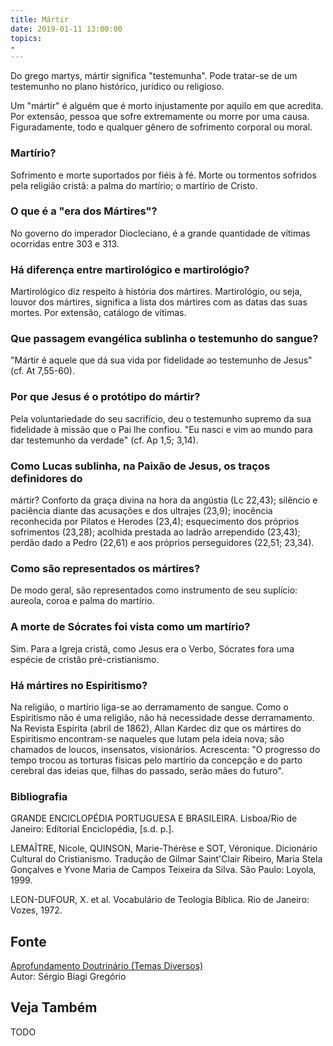 ```yaml
---
title: Mártir
date: 2019-01-11 13:00:00
topics: 
- 
---
```


Do grego martys, mártir significa "testemunha". Pode tratar-se de um testemunho no
plano histórico, jurídico ou religioso.

Um "mártir" é alguém que é morto injustamente por aquilo em que
acredita. Por extensão, pessoa que sofre extremamente ou morre por uma
causa. Figuradamente, todo e qualquer gênero de sofrimento corporal ou
moral.

### Martírio?
Sofrimento e morte suportados por fiéis à fé. Morte ou tormentos
sofridos pela religião cristã: a palma do martírio; o martírio de
Cristo.

### O que é a "era dos Mártires"?
No governo do imperador Diocleciano, é a grande quantidade de vítimas
ocorridas entre 303 e 313.

### Há diferença entre martirológico e martirológio?
Martirológico diz respeito à história dos mártires. Martirológio, ou
seja, louvor dos mártires, significa a lista dos mártires com as datas
das suas mortes. Por extensão, catálogo de vítimas.

### Que passagem evangélica sublinha o testemunho do sangue?
"Mártir é aquele que dá sua vida por fidelidade ao testemunho de Jesus"
(cf. At 7,55-60).

### Por que Jesus é o protótipo do mártir?
Pela voluntariedade do seu sacrifício, deu o testemunho supremo da sua
fidelidade à missão que o Pai lhe confiou. "Eu nasci e vim ao mundo para
dar testemunho da verdade" (cf. Ap 1,5; 3,14).

### Como Lucas sublinha, na Paixão de Jesus, os traços definidores do
mártir?
Conforto da graça divina na hora da angústia (Lc 22,43); silêncio e
paciência diante das acusações e dos ultrajes (23,9); inocência
reconhecida por Pilatos e Herodes (23,4); esquecimento dos próprios
sofrimentos (23,28); acolhida prestada ao ladrão arrependido (23,43);
perdão dado a Pedro (22,61) e aos próprios perseguidores (22,51; 23,34).

### Como são representados os mártires?
De modo geral, são representados como instrumento de seu suplício:
aureola, coroa e palma do martírio.

### A morte de Sócrates foi vista como um martírio?
Sim. Para a Igreja cristã, como Jesus era o Verbo, Sócrates fora uma
espécie de cristão pré-cristianismo.

### Há mártires no Espiritismo?
Na religião, o martírio liga-se ao derramamento de sangue. Como o
Espiritismo não é uma religião, não há necessidade desse derramamento.
Na Revista Espírita (abril de 1862), Allan Kardec diz que os mártires
do Espiritismo encontram-se naqueles que lutam pela ideia nova; são
chamados de loucos, insensatos, visionários. Acrescenta: "O progresso
do tempo trocou as torturas físicas pelo martírio da concepção e do
parto cerebral das ideias que, filhas do passado, serão mães do futuro".


### Bibliografia
GRANDE ENCICLOPÉDIA PORTUGUESA E BRASILEIRA. Lisboa/Rio de Janeiro:
Editorial Enciclopédia, \[s.d. p.\].

LEMAÎTRE, Nicole, QUINSON, Marie-Thérèse e SOT, Véronique. Dicionário
Cultural do Cristianismo. Tradução de Gilmar Saint'Clair Ribeiro, Maria
Stela Gonçalves e Yvone Maria de Campos Teixeira da Silva. São Paulo:
Loyola, 1999.

LEON-DUFOUR, X. et al. Vocabulário de Teologia Bíblica. Rio de
Janeiro: Vozes, 1972.

## Fonte
[Aprofundamento Doutrinário (Temas Diversos)](https://sites.google.com/view/aprofundamentodoutrinario/mártir)  
Autor: Sérgio Biagi Gregório



## Veja Também
TODO


